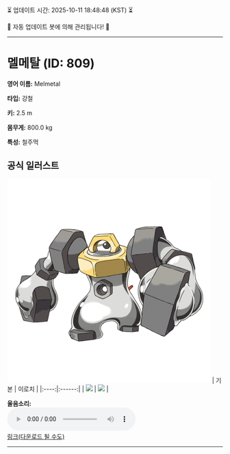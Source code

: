 
⏳ 업데이트 시간: 2025-10-11 18:48:48 (KST) ⏳

🤖 자동 업데이트 봇에 의해 관리됩니다! 🤖

---

# 멜메탈 (ID: 809)
**영어 이름:** Melmetal

**타입:** 강철

**키:** 2.5 m

**몸무게:** 800.0 kg

**특성:** 철주먹

## 공식 일러스트
![](https://raw.githubusercontent.com/PokeAPI/sprites/master/sprites/pokemon/other/official-artwork/809.png)
| 기본 | 이로치 |
|:----:|:------:|
| <img src="http://play.pokemonshowdown.com/sprites/ani/melmetal.gif" width="200"> | <img src="http://play.pokemonshowdown.com/sprites/ani-shiny/melmetal.gif" width="200"> |

**울음소리:**<br><audio controls src="https://raw.githubusercontent.com/PokeAPI/cries/main/cries/pokemon/latest/809.ogg"></audio><br> [링크(다운로드 될 수도)](https://raw.githubusercontent.com/PokeAPI/cries/main/cries/pokemon/latest/809.ogg)


---
